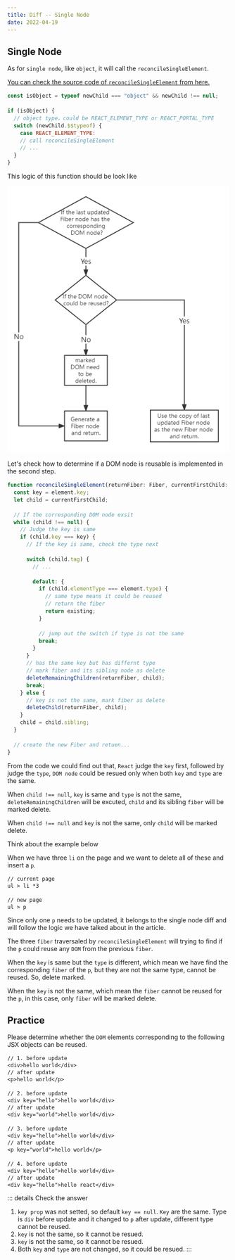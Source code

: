 ```yaml
---
title: Diff -- Single Node
date: 2022-04-19
---
```


## Single Node

As for `single node`, like `object`, it will call the `reconcileSingleElement`.

[You can check the source code of `reconcileSingleElement` from here.](https://github.com/facebook/react/blob/1fb18e22ae66fdb1dc127347e169e73948778e5a/packages/react-reconciler/src/ReactChildFiber.new.js#L1141)

```js
const isObject = typeof newChild === "object" && newChild !== null;

if (isObject) {
  // object type，could be REACT_ELEMENT_TYPE or REACT_PORTAL_TYPE
  switch (newChild.$$typeof) {
    case REACT_ELEMENT_TYPE:
    // call reconcileSingleElement
    // ...
  }
}
```

This logic of this function should be look like

![Logic of the function ](../images/diffSingle.png)

Let's check how to determine if a DOM node is reusable is implemented in the second step.

```js
function reconcileSingleElement(returnFiber: Fiber, currentFirstChild: Fiber | null, element: ReactElement): Fiber {
  const key = element.key;
  let child = currentFirstChild;

  // If the corresponding DOM node exsit
  while (child !== null) {
    // Judge the key is same
    if (child.key === key) {
      // If the key is same, check the type next

      switch (child.tag) {
        // ...

        default: {
          if (child.elementType === element.type) {
            // same type means it could be reused
            // return the fiber
            return existing;
          }

          // jump out the switch if type is not the same
          break;
        }
      }
      // has the same key but has differnt type
      // mark fiber and its sibling node as delete
      deleteRemainingChildren(returnFiber, child);
      break;
    } else {
      // key is not the same, mark fiber as delete
      deleteChild(returnFiber, child);
    }
    child = child.sibling;
  }

  // create the new Fiber and retuen...
}
```

From the code we could find out that, `React` judge the `key` first, followed by judge the `type`, `DOM node` could be resued only when both `key` and `type` are the same.

When `child !== null`, `key` is same and `type` is not the same, `deleteRemainingChildren` will be excuted, `child` and its sibling `fiber` will be marked delete.

When `child !== null` and `key` is not the same, only `child` will be marked delete.

Think about the example below

When we have three `li` on the page and we want to delete all of these and insert a `p`.

```
// current page
ul > li *3

// new page
ul > p
```

Since only one `p` needs to be updated, it belongs to the single node diff and will follow the logic we have talked about in the article.

The three `fiber` traversaled by `reconcileSingleElement` will trying to find if the `p` could reuse any `DOM` from the previous `fiber`.

When the `key` is same but the `type` is different, which mean we have find the corresponding `fiber` of the `p`, but they are not the same type, cannot be reused. So, delete marked.

When the `key` is not the same, which mean the `fiber` cannot be reused for the `p`, in this case, only `fiber` will be marked delete.

## Practice

Please determine whether the `DOM` elements corresponding to the following JSX objects can be reused.

```
// 1. before update
<div>hello world</div>
// after update
<p>hello world</p>

// 2. before update
<div key="hello">hello world</div>
// after update
<div key="world">hello world</div>

// 3. before update
<div key="hello">hello world</div>
// after update
<p key="world">hello world</p>

// 4. before update
<div key="hello">hello world</div>
// after update
<div key="hello">hello react</div>
```

::: details Check the answer
1. `key prop` was not setted, so default `key == null`. `Key` are the same. Type is `div` before update and it changed to `p` after update, different type cannot be reused.
2. `key` is not the same, so it cannot be resued.
3. `key` is not the same, so it cannot be resued.
4. Both `key` and `type` are not changed, so it could be resued.
:::


